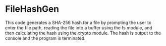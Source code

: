 # FileHashGen
This code generates a SHA-256 hash for a file by prompting the user to enter the file path, reading the file into a buffer using the fs module, and then calculating the hash using the crypto module. The hash is output to the console and the program is terminated.
